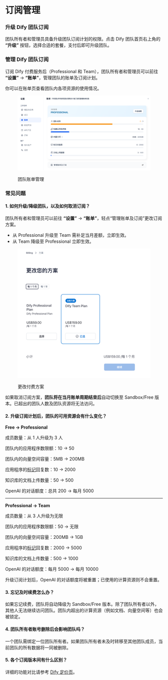 # 订阅管理

### 升级 Dify 团队订阅

团队所有者和管理员具备升级团队订阅计划的权限。点击 Dify 团队首页右上角的 **“升级”** 按钮，选择合适的套餐，支付后即可升级团队。

### 管理 Dify 团队订阅

订阅 Dify 付费服务后（Professional 和 Team），团队所有者和管理员可以前往 **“设置”** → **“账单”**，管理团队的账单及订阅计划。

你可以在账单页查看团队内各项资源的使用情况。

<figure><img src="../../.gitbook/assets/image (5) (1).png" alt=""><figcaption><p>团队账单管理</p></figcaption></figure>

### 常见问题

#### 1. 如何升级/降级团队，以及如何取消订阅？

团队所有者和管理员可以前往 **“设置”** → **“账单”**，轻点“管理账单及订阅”更改订阅方案。

* 从 Professional 升级至 Team 需补足当月差额，立即生效。
* 从 Team 降级至 Professional 立即生效。

<figure><img src="../../.gitbook/assets/image (6) (1).png" alt=""><figcaption><p>更改付费方案</p></figcaption></figure>

如果取消订阅方案，**团队将在当月账单周期结束后**自动切换至 Sandbox/Free 版本。已超出的团队人数及团队资源将无法访问。

#### 2. 升级订阅计划后，团队的可用资源会有什么变化？

**Free → Professional**

成员数量：从 1 人升级为 3 人

团队内的应用程序数限额：10 → 50

团队内的向量空间容量：5MB → 200MB

应用程序的[标记](https://docs.dify.ai/v/zh-hans/guides/biao-zhu/logs)回复数：10 → 2000

知识库的文档上传数量：50 → 500

OpenAI 的对话额度：总共 200 → 每月 5000

***

**Professional → Team**

成员数量：从 3 人升级为无限

团队内的应用程序数限额：50 → 无限

团队内的向量空间容量：200MB → 1GB

应用程序的[标记](https://docs.dify.ai/v/zh-hans/guides/biao-zhu/logs)回复数：2000 → 5000

知识库的文档上传数量：500 → 1000

OpenAI 的对话额度：每月 5000 → 每月 10000

升级订阅计划后，OpenAI 的对话额度将被重置；已使用的计算资源则不会重置。

#### 3. 忘记及时续费怎么办？

如果忘记续费，团队将自动降级为 Sandbox/Free 版本。除了团队所有者以外，其他人无法继续访问团队。团队内超出的计算资源（例如文档、向量空间等）也会被锁定。

#### 4. 团队所有者账号删除后会影响团队吗？

一个团队需绑定一位团队所有者。如果团队所有者未及时转移至其他团队成员，当前团队的所有数据将一同被删除。

#### 5. 各个订阅版本间有什么区别？

详细的功能对比请参考 [Dify 定价页](https://dify.ai/pricing)。
